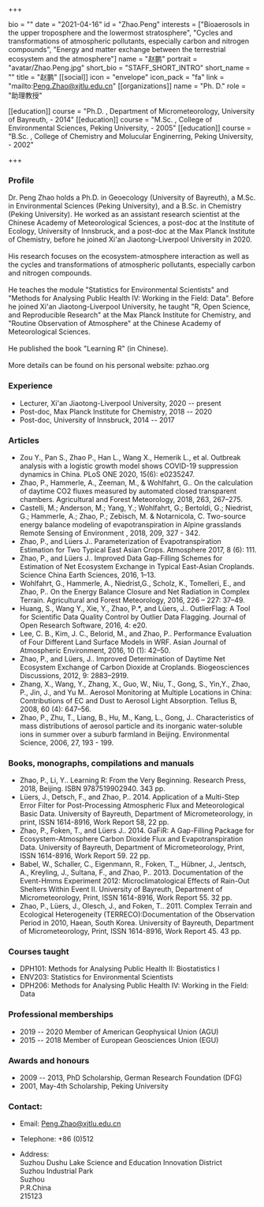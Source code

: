 +++

bio = ""
date = "2021-04-16"
id = "Zhao.Peng"
interests = ["Bioaerosols in the upper troposphere and the lowermost stratosphere", "Cycles and transformations of atmospheric pollutants, especially carbon and nitrogen compounds", "Energy and matter exchange between the terrestrial ecosystem and the atmosphere"]
name = "赵鹏"
portrait = "avatar/Zhao.Peng.jpg"
short_bio = "STAFF_SHORT_INTRO"
short_name = ""
title = "赵鹏"
[[social]]
    icon = "envelope"
    icon_pack = "fa"
    link = "mailto:Peng.Zhao@xjtlu.edu.cn"
[[organizations]]
    name = "Ph. D."
    role = "助理教授"

[[education]]
    course = "Ph.D. , Department of Micrometeorology, University of Bayreuth, - 2014"
[[education]]
    course = "M.Sc. , College of Environmental Sciences, Peking University, - 2005"
[[education]]
    course = "B.Sc. , College of Chemistry and Molucular Enginerring, Peking University, - 2002"

+++

### Profile

Dr. Peng Zhao holds a Ph.D. in Geoecology (University of Bayreuth), a M.Sc. in Environmental Sciences (Peking University), and a B.Sc. in Chemistry (Peking University). He worked as an assistant research scientist at the Chinese Academy of Meteorological Sciences, a post-doc at the Institute of Ecology, University of Innsbruck, and a post-doc at the Max Planck Institute of Chemistry, before he joined Xi'an Jiaotong-Liverpool University in 2020.<br><br>His research focuses on the ecosystem-atmosphere interaction as well as the cycles and transformations of atmospheric pollutants, especially carbon and nitrogen compounds.<br><br>He teaches the module "Statistics for Environmental Scientists" and "Methods for Analysing Public Health IV: Working in the Field: Data". Before he joined Xi'an Jiaotong-Liverpool University, he taught "R, Open Science, and Reproducible Research" at the Max Planck Institute for Chemistry, and "Routine Observation of Atmosphere" at the Chinese Academy of Meteorological Sciences.<br><br>He published the book "Learning R" (in Chinese).<br><br>More details can be found on his personal website: pzhao.org

###  Experience

<ul> <li> Lecturer, Xi'an Jiaotong-Liverpool University, 2020 -- present </li><li> Post-doc, Max Planck Institute for Chemistry, 2018 -- 2020 </li><li> Post-doc, University of Innsbruck, 2014 -- 2017 </li> </ul>

###  Articles

<ul> <li> Zou Y., Pan S., Zhao P., Han L., Wang X., Hemerik L., et al. Outbreak analysis with a logistic growth model shows COVID-19 suppression dynamics in China. PLoS ONE 2020, 15(6): e0235247. </li><li> Zhao, P., Hammerle, A., Zeeman, M., & Wohlfahrt, G.. On the calculation of daytime CO2 fluxes measured by automated closed transparent chambers. Agricultural and Forest Meteorology, 2018, 263, 267–275. </li><li> Castelli, M.; Anderson, M.; Yang, Y.; Wohlfahrt, G.; Bertoldi, G.; Niedrist, G.; Hammerle, A.; Zhao, P.; Zebisch, M. & Notarnicola, C. Two-source energy balance modeling of evapotranspiration in Alpine grasslands Remote Sensing of Environment , 2018, 209, 327 - 342. </li><li> Zhao, P., and Lüers J.. Parameterization of Evapotranspiration Estimation for Two Typical East Asian Crops. Atmosphere 2017, 8 (6): 111. </li><li> Zhao, P., and Lüers J.. Improved Data Gap-Filling Schemes for Estimation of Net Ecosystem Exchange in Typical East-Asian Croplands. Science China Earth Sciences, 2016, 1–13.  </li><li> Wohlfahrt, G., Hammerle, A., Niedrist,G., Scholz, K., Tomelleri, E., and Zhao, P.. On the Energy Balance Closure and Net Radiation in Complex Terrain. Agricultural and Forest Meteorology, 2016, 226 – 227: 37–49. </li><li> Huang, S., Wang Y., Xie, Y., Zhao, P.*, and Lüers, J.. OutlierFlag: A Tool for Scientific Data Quality Control by Outlier Data Flagging. Journal of Open Research Software, 2016, 4: e20.  </li><li> Lee, C. B., Kim, J. C., Belorid, M., and Zhao, P.. Performance Evaluation of Four Different Land Surface Models in WRF. Asian Journal of Atmospheric Environment, 2016, 10 (1): 42–50. </li><li> Zhao, P., and Lüers, J.. Improved Determination of Daytime Net Ecosystem Exchange of Carbon Dioxide at Croplands. Biogeosciences Discussions, 2012, 9: 2883–2919. </li><li> Zhang, X., Wang, Y., Zhang, X., Guo, W., Niu, T., Gong, S., Yin,Y., Zhao, P., Jin, J., and Yu M.. Aerosol Monitoring at Multiple Locations in China: Contributions of EC and Dust to Aerosol Light Absorption. Tellus B, 2008, 60 (4): 647–56. </li><li> Zhao, P., Zhu, T., Liang, B., Hu, M., Kang, L., Gong, J.. Characteristics of mass distributions of aerosol particle and its inorganic water-soluble ions in summer over a suburb farmland in Beijing. Environmental Science, 2006, 27, 193 - 199. </li> </ul>

###  Books, monographs, compilations and manuals

<ul> <li> Zhao, P., Li, Y.. Learning R: From the Very Beginning. Research Press, 2018, Beijing. ISBN 9787519902940. 343 pp. </li><li> Lüers, J., Detsch, F., and Zhao, P.. 2014. Application of a Multi-Step Error Filter for Post-Processing Atmospheric Flux and Meteorological Basic Data. University of Bayreuth, Department of Micrometeorology, in print, ISSN 1614-8916, Work Report 58, 22 pp.  </li><li> Zhao, P., Foken, T., and Lüers J.. 2014. GaFiR: A Gap-Filling Package for Ecosystem-Atmosphere Carbon Dioxide Flux and Evapotranspiration Data. University of Bayreuth, Department of Micrometeorology, Print, ISSN 1614-8916, Work Report 59. 22 pp. </li><li> Babel, W., Schaller, C., Eigenmann, R., Foken, T.,, Hübner, J., Jentsch, A., Kreyling, J., Sultana, F., and Zhao, P.. 2013. Documentation of the Event-Hmms Experiment 2012: Microclimatological Effects of Rain-Out Shelters Within Event II. University of Bayreuth, Department of Micrometeorology, Print, ISSN 1614-8916, Work Report 55. 32 pp. </li><li> Zhao, P., Lüers, J., Olesch, J., and Foken, T.. 2011. Complex Terrain and Ecological Heterogeneity (TERRECO):Documentation of the Observation Period in 2010, Haean, South Korea. University of Bayreuth, Department of Micrometeorology, Print, ISSN 1614-8916, Work Report 45. 43 pp. </li> </ul>

###  Courses taught

<ul> <li> DPH101: Methods for Analysing Public Health II: Biostatistics I </li><li> ENV203: Statistics for Environmental Scientists </li><li> DPH206: Methods for Analysing Public Health IV: Working in the Field: Data </li> </ul>

###  Professional memberships

<ul> <li> 2019 -- 2020  Member of American Geophysical Union (AGU) </li><li> 2015 -- 2018 Member of European Geosciences Union (EGU) </li> </ul>

###  Awards and honours

<ul> <li> 2009 -- 2013, PhD Scholarship, German Research Foundation (DFG) </li><li> 2001, May-4th Scholarship, Peking University </li> </ul>


### Contact:

 - Email: Peng.Zhao@xjtlu.edu.cn

 - Telephone: +86 (0)512 

 - Address: <br> Suzhou Dushu Lake Science and Education Innovation District <br> Suzhou Industrial Park <br> Suzhou <br> P.R.China<br> 215123<br><br>
